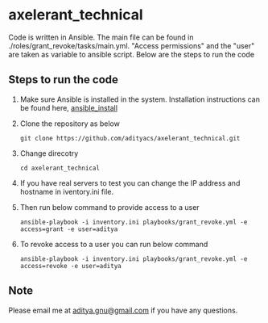 # axelerant_technical

Code is written in Ansible. The main file can be found in ./roles/grant_revoke/tasks/main.yml.
"Access permissions" and the "user" are taken as variable to ansible script. Below are the steps to run the code

## Steps to run the code
1. Make sure Ansible is installed in the system. Installation instructions can be found here, [ansible_install](https://docs.ansible.com/ansible/latest/installation_guide/intro_installation.html#latest-releases-via-pip)
2. Clone the repository as below

   `git clone https://github.com/adityacs/axelerant_technical.git`
3. Change direcotry

   `cd axelerant_technical`
4. If you have real servers to test you can change the IP address and hostname in iventory.ini file.
5. Then run below command to provide access to a user

   `ansible-playbook -i inventory.ini playbooks/grant_revoke.yml -e access=grant -e user=aditya`
6. To revoke access to a user you can run below command

   `ansible-playbook -i inventory.ini playbooks/grant_revoke.yml -e access=revoke -e user=aditya`
   
   
## Note

Please email me at aditya.gnu@gmail.com if you have any questions.
